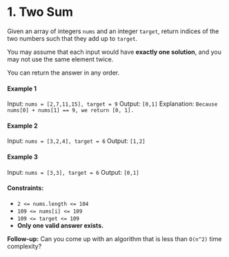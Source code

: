 <h1>1. Two Sum</h1>

Given an array of integers  `nums` and an integer `target`, return indices of the two numbers such that they add up to `target`.

You may assume that each input would have <strong>exactly one solution</strong>, and you may not use the same element twice.

You can return the answer in any order.

 

#### Example 1
Input: `nums = [2,7,11,15], target = 9`
Output: `[0,1]`
Explanation: `Because nums[0] + nums[1] == 9, we return [0, 1].`

#### Example 2
Input: `nums = [3,2,4], target = 6`
Output: `[1,2]`

#### Example 3
Input: `nums = [3,3], target = 6`
Output: `[0,1]`
 

#### Constraints:

- `2 <= nums.length <= 104`
- `109 <= nums[i] <= 109`
- `109 <= target <= 109`
- <strong>Only one valid answer exists.</strong>
 

<strong>Follow-up:</strong> Can you come up with an algorithm that is less than `O(n^2)` time complexity?